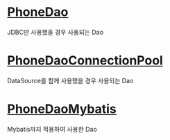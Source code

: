 # [PhoneDao](https://github.com/ttuseong/SpringStudy/blob/master/src/main/java/com/javaex/dao/PhoneDao.java)
JDBC만 사용했을 경우 사용되는 Dao
  
# [PhoneDaoConnectionPool](https://github.com/ttuseong/SpringStudy/blob/master/src/main/java/com/javaex/dao/PhoneDaoConnectionPool.java)
DataSource를 함께 사용했을 경우 사용되는 Dao
  
# [PhoneDaoMybatis](https://github.com/ttuseong/SpringStudy/blob/master/src/main/java/com/javaex/dao/PhoneDaoMybatis.java)
Mybatis까지 적용하여 사용한 Dao